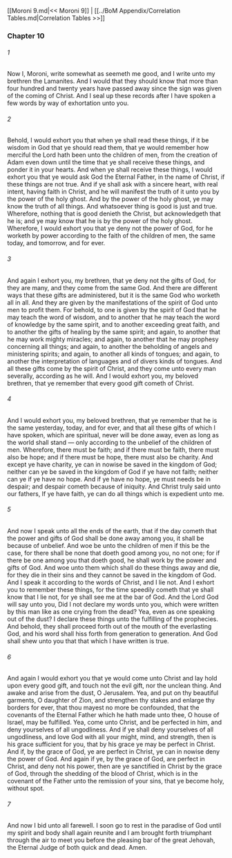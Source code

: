 [[Moroni 9.md|<< Moroni 9]]  |  [[../BoM Appendix/Correlation Tables.md|Correlation Tables >>]]

### Chapter 10
###### 1
Now I, Moroni, write somewhat as seemeth me good, and I write unto my brethren the Lamanites. And I would that they should know that more than four hundred and twenty years have passed away since the sign was given of the coming of Christ. And I seal up these records after I have spoken a few words by way of exhortation unto you.

###### 2
Behold, I would exhort you that when ye shall read these things, if it be wisdom in God that ye should read them, that ye would remember how merciful the Lord hath been unto the children of men, from the creation of Adam even down until the time that ye shall receive these things, and ponder it in your hearts. And when ye shall receive these things, I would exhort you that ye would ask God the Eternal Father, in the name of Christ, if these things are not true. And if ye shall ask with a sincere heart, with real intent, having faith in Christ, and he will manifest the truth of it unto you by the power of the holy ghost. And by the power of the holy ghost, ye may know the truth of all things. And whatsoever thing is good is just and true. Wherefore, nothing that is good denieth the Christ, but acknowledgeth that he is; and ye may know that he is by the power of the holy ghost. Wherefore, I would exhort you that ye deny not the power of God, for he worketh by power according to the faith of the children of men, the same today, and tomorrow, and for ever.

###### 3
And again I exhort you, my brethren, that ye deny not the gifts of God, for they are many, and they come from the same God. And there are different ways that these gifts are administered, but it is the same God who worketh all in all. And they are given by the manifestations of the spirit of God unto men to profit them. For behold, to one is given by the spirit of God that he may teach the word of wisdom, and to another that he may teach the word of knowledge by the same spirit, and to another exceeding great faith, and to another the gifts of healing by the same spirit; and again, to another that he may work mighty miracles; and again, to another that he may prophesy concerning all things; and again, to another the beholding of angels and ministering spirits; and again, to another all kinds of tongues; and again, to another the interpretation of languages and of divers kinds of tongues. And all these gifts come by the spirit of Christ, and they come unto every man severally, according as he will. And I would exhort you, my beloved brethren, that ye remember that every good gift cometh of Christ.

###### 4
And I would exhort you, my beloved brethren, that ye remember that he is the same yesterday, today, and for ever, and that all these gifts of which I have spoken, which are spiritual, never will be done away, even as long as the world shall stand — only according to the unbelief of the children of men. Wherefore, there must be faith; and if there must be faith, there must also be hope; and if there must be hope, there must also be charity. And except ye have charity, ye can in nowise be saved in the kingdom of God; neither can ye be saved in the kingdom of God if ye have not faith; neither can ye if ye have no hope. And if ye have no hope, ye must needs be in despair; and despair cometh because of iniquity. And Christ truly said unto our fathers, If ye have faith, ye can do all things which is expedient unto me.

###### 5
And now I speak unto all the ends of the earth, that if the day cometh that the power and gifts of God shall be done away among you, it shall be because of unbelief. And woe be unto the children of men if this be the case, for there shall be none that doeth good among you, no not one; for if there be one among you that doeth good, he shall work by the power and gifts of God. And woe unto them which shall do these things away and die, for they die in their sins and they cannot be saved in the kingdom of God. And I speak it according to the words of Christ, and I lie not. And I exhort you to remember these things, for the time speedily cometh that ye shall know that I lie not, for ye shall see me at the bar of God. And the Lord God will say unto you, Did I not declare my words unto you, which were written by this man like as one crying from the dead? Yea, even as one speaking out of the dust? I declare these things unto the fulfilling of the prophecies. And behold, they shall proceed forth out of the mouth of the everlasting God, and his word shall hiss forth from generation to generation. And God shall shew unto you that that which I have written is true.

###### 6
And again I would exhort you that ye would come unto Christ and lay hold upon every good gift, and touch not the evil gift, nor the unclean thing. And awake and arise from the dust, O Jerusalem. Yea, and put on thy beautiful garments, O daughter of Zion, and strengthen thy stakes and enlarge thy borders for ever, that thou mayest no more be confounded, that the covenants of the Eternal Father which he hath made unto thee, O house of Israel, may be fulfilled. Yea, come unto Christ, and be perfected in him, and deny yourselves of all ungodliness. And if ye shall deny yourselves of all ungodliness, and love God with all your might, mind, and strength, then is his grace sufficient for you, that by his grace ye may be perfect in Christ. And if, by the grace of God, ye are perfect in Christ, ye can in nowise deny the power of God. And again if ye, by the grace of God, are perfect in Christ, and deny not his power, then are ye sanctified in Christ by the grace of God, through the shedding of the blood of Christ, which is in the covenant of the Father unto the remission of your sins, that ye become holy, without spot.

###### 7
And now I bid unto all farewell. I soon go to rest in the paradise of God until my spirit and body shall again reunite and I am brought forth triumphant through the air to meet you before the pleasing bar of the great Jehovah, the Eternal Judge of both quick and dead. Amen.